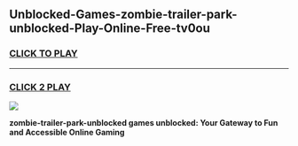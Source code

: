 
## Unblocked-Games-zombie-trailer-park-unblocked-Play-Online-Free-tv0ou
<h3>
<a href="https://premium76.site?title=zombie-trailer-park-unblocked&ref=26A">CLICK TO PLAY</a></h3>
<hr>

<h3>
<a href="https://premium76.site?title=zombie-trailer-park-unblocked&ref=26A">CLICK 2 PLAY</a>
  
</h3>

<a href="https://premium76.site?title=zombie-trailer-park-unblocked&ref=26A"><img src="https://clearcache.store/games.png"></a>


**zombie-trailer-park-unblocked games unblocked: Your Gateway to Fun and Accessible Online Gaming**
